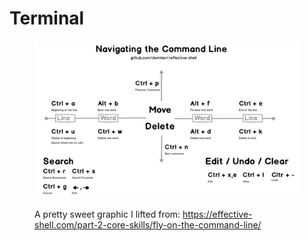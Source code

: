 # Terminal

<figure><img src="../.gitbook/assets/image.png" alt=""><figcaption><p>A pretty sweet graphic I lifted from: <a href="https://effective-shell.com/part-2-core-skills/fly-on-the-command-line/">https://effective-shell.com/part-2-core-skills/fly-on-the-command-line/</a></p></figcaption></figure>



